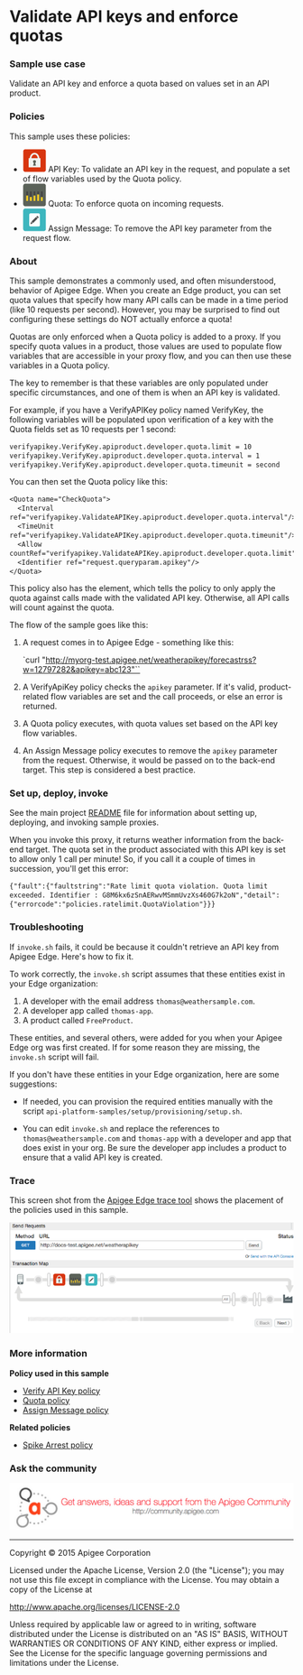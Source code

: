 # Validate API keys and enforce quotas

### Sample use case

Validate an API key and enforce a quota based on values set in an API product.

### Policies 

This sample uses these policies: 

* ![alt text](../../images/icon-policy-security.jpg "API Key policy") API Key: To validate an API key in the request, and populate a set of flow variables used by the Quota policy. 
* ![alt text](../../images/icon-policy-quota.jpg "Quota policy") Quota: To enforce quota on incoming requests. 
* ![alt text](../../images/icon-assign-message.jpg "Assign Message policy") Assign Message: To remove the API key parameter from the request flow. 

### About

This sample demonstrates a commonly used, and often misunderstood, behavior of Apigee Edge. When you create an Edge product, you can set quota values that specify how many API calls can be made in a time period (like 10 requests per second). However, you may be surprised to find out configuring these settings do NOT actually enforce a quota!

Quotas are only enforced when a Quota policy is added to a proxy. If you specify quota values in a product, those values are used to populate flow variables that are accessible in your proxy flow, and you can then use these variables in a Quota policy.

The key to remember is that these variables are only populated under specific circumstances, and one of them is when an API key is validated. 

For example, if you have a VerifyAPIKey policy named VerifyKey, the following variables will be populated upon verification of a key with the Quota fields set as 10 requests per 1 second:

```
verifyapikey.VerifyKey.apiproduct.developer.quota.limit = 10
verifyapikey.VerifyKey.apiproduct.developer.quota.interval = 1
verifyapikey.VerifyKey.apiproduct.developer.quota.timeunit = second
```

You can then set the Quota policy like this:

```
<Quota name="CheckQuota"> 
  <Interval ref="verifyapikey.ValidateAPIKey.apiproduct.developer.quota.interval"/>
  <TimeUnit ref="verifyapikey.ValidateAPIKey.apiproduct.developer.quota.timeunit"/>
  <Allow countRef="verifyapikey.ValidateAPIKey.apiproduct.developer.quota.limit"/>
  <Identifier ref="request.queryparam.apikey"/>
</Quota>
```

This policy also has the <Identifier> element, which tells the policy to only apply the quota against calls made with the validated API key. Otherwise, all API calls will count against the quota. 

The flow of the sample goes like this:

1. A request comes in to Apigee Edge - something like this:

    `curl "http://myorg-test.apigee.net/weatherapikey/forecastrss?w=12797282&apikey=abc123"``

2. A VerifyApiKey policy checks the `apikey` parameter. If it's valid, product-related flow variables are set and the call proceeds, or else an error is returned. 
3. A Quota policy executes, with quota values set based on the API key flow variables. 
4. An Assign Message policy executes to remove the `apikey` parameter from the request. Otherwise, it would be passed on to the back-end target. This step is considered a best practice. 

### Set up, deploy, invoke

See the main project [README](../../README.md) file for information about setting up, deploying, and invoking sample proxies. 

When you invoke this proxy, it returns weather information from the back-end target. The quota set in the product associated with this API key is set to allow only 1 call per minute! So, if you call it a couple of times in succession, you'll get this error:

```
{"fault":{"faultstring":"Rate limit quota violation. Quota limit  exceeded. Identifier : G8M6kx6zSnAERwvMSmmUvzXs460G7k2oN","detail":{"errorcode":"policies.ratelimit.QuotaViolation"}}}
```

### Troubleshooting

If `invoke.sh` fails, it could be because it couldn't retrieve an API key from Apigee Edge. Here's how to fix it.

To work correctly, the `invoke.sh` script assumes that these entities exist in your Edge organization:

1. A developer with the email address `thomas@weathersample.com`. 
2. A developer app called `thomas-app`. 
3. A product called `FreeProduct`. 

These entities, and several others, were added for you when your Apigee Edge org was first created. If for some reason they are missing, the `invoke.sh` script will fail. 

If you don't have these entities in your Edge organization, here are some suggestions: 

* If needed, you can provision the required entities manually with the script `api-platform-samples/setup/provisioning/setup.sh`. 

* You can edit `invoke.sh` and replace the references to `thomas@weathersample.com` and `thomas-app` with a developer and app that does exist in your org. Be sure the developer app includes a product to ensure that a valid API key is created.

### Trace

This screen shot from the [Apigee Edge trace tool](http://apigee.com/docs/api-services/content/using-trace-tool-0) shows the placement of the policies used in this sample. 

![alt text](../../images/apikey-quota-trace.png) 

### More information

**Policy used in this sample**

* [Verify API Key policy](http://apigee.com/docs/api-services/reference/verify-api-key-policy)
* [Quota policy](http://apigee.com/docs/api-services/reference/quota-policy)
* [Assign Message policy](http://apigee.com/docs/api-services/reference/xml-json-policy)

**Related policies**
* [Spike Arrest policy](http://apigee.com/docs/api-services/reference/spike-arrest-policy)

### Ask the community

[![alt text](../../images/apigee-community.png "Apigee Community is a great place to ask questions and find answers about developing API proxies. ")](https://community.apigee.com?via=github)

---

Copyright © 2015 Apigee Corporation

Licensed under the Apache License, Version 2.0 (the "License"); you may not use
this file except in compliance with the License. You may obtain a copy
of the License at

http://www.apache.org/licenses/LICENSE-2.0

Unless required by applicable law or agreed to in writing, software
distributed under the License is distributed on an "AS IS" BASIS,
WITHOUT WARRANTIES OR CONDITIONS OF ANY KIND, either express or implied.
See the License for the specific language governing permissions and
limitations under the License.
